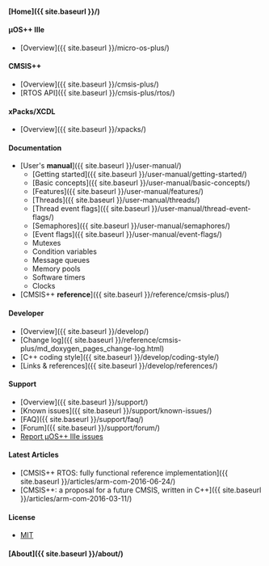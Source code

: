 #### [Home]({{ site.baseurl }}/)

#### µOS++ IIIe

* [Overview]({{ site.baseurl }}/micro-os-plus/)

#### CMSIS++

* [Overview]({{ site.baseurl }}/cmsis-plus/)
* [RTOS API]({{ site.baseurl }}/cmsis-plus/rtos/)

#### xPacks/XCDL

* [Overview]({{ site.baseurl }}/xpacks/)

#### Documentation

* [User's **manual**]({{ site.baseurl }}/user-manual/)
  * [Getting started]({{ site.baseurl }}/user-manual/getting-started/)
  * [Basic concepts]({{ site.baseurl }}/user-manual/basic-concepts/)
  * [Features]({{ site.baseurl }}/user-manual/features/)
  * [Threads]({{ site.baseurl }}/user-manual/threads/)
  * [Thread event flags]({{ site.baseurl }}/user-manual/thread-event-flags/)
  * [Semaphores]({{ site.baseurl }}/user-manual/semaphores/)
  * [Event flags]({{ site.baseurl }}/user-manual/event-flags/)
  * Mutexes
  * Condition variables
  * Message queues
  * Memory pools
  * Software timers
  * Clocks
* [CMSIS++ **reference**]({{ site.baseurl }}/reference/cmsis-plus/)

#### Developer

* [Overview]({{ site.baseurl }}/develop/)
* [Change log]({{ site.baseurl }}/reference/cmsis-plus/md_doxygen_pages_change-log.html)
* [C++ coding style]({{ site.baseurl }}/develop/coding-style/)
* [Links & references]({{ site.baseurl }}/develop/references/)

#### Support

* [Overview]({{ site.baseurl }}/support/)
* [Known issues]({{ site.baseurl }}/support/known-issues/)
* [FAQ]({{ site.baseurl }}/support/faq/)
* [Forum]({{ site.baseurl }}/support/forum/)
* [Report µOS++ IIIe issues](https://github.com/micro-os-plus/micro-os-plus-iii/issues/)

#### Latest Articles

* [CMSIS++ RTOS: fully functional reference implementation]({{ site.baseurl }}/articles/arm-com-2016-06-24/)
* [CMSIS++: a proposal for a future CMSIS, written in C++]({{ site.baseurl }}/articles/arm-com-2016-03-11/)

#### License

* [MIT](https://opensource.org/licenses/MIT)

#### [About]({{ site.baseurl }}/about/)
